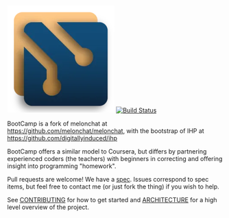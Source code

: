 ![logo](src/Client/media/logo.png) [![Build Status](https://travis-ci.org/melanchat/melanchat.svg?branch=master)](https://travis-ci.com/melanchat/melanchat)

BootCamp is a fork of melonchat at https://github.com/melonchat/melonchat, with the bootstrap of IHP at https://github.com/digitallyinduced/ihp

BootCamp offers a similar model to Coursera, but differs by partnering experienced coders (the teachers) with beginners in correcting and offering insight into programming "homework".  

Pull requests are welcome! We have a [spec](docs/README.md). Issues correspond to spec items, but feel free to contact me (or just fork the thing) if you wish to help.

See [CONTRIBUTING](CONTRIBUTING.md) for how to get started and [ARCHITECTURE](ARCHITECTURE.md) for a high level overview of the project.
